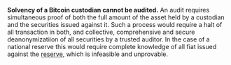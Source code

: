 **Solvency of a Bitcoin custodian cannot be audited.** An audit requires simultaneous proof of both the full amount of the asset held by a custodian and the securities issued against it. Such a process would require a halt of all transaction in both, and collective, comprehensive and secure deanonymizatiion of all securities by a trusted auditor. In the case of a national reserve this would require complete knowledge of all fiat issued against the [reserve](Reservation-Principle), which is infeasible and unprovable.